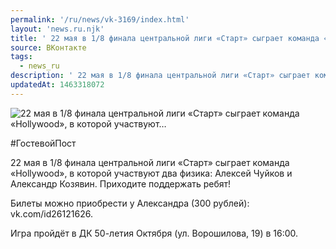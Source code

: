 ```yaml
---
permalink: '/ru/news/vk-3169/index.html'
layout: 'news.ru.njk'
title: ' 22 мая в 1/8 финала центральной лиги «Старт» сыграет команда «Hollywood», в которой участвуют…'
source: ВКонтакте
tags:
  - news_ru
description: ' 22 мая в 1/8 финала центральной лиги «Старт» сыграет команда «Hollywood», в которой участвуют…'
updatedAt: 1463318072
---
```

![ 22 мая в 1/8 финала центральной лиги «Старт» сыграет команда «Hollywood», в которой участвуют…](https://sun9-71.userapi.com/impf/c630018/v630018195/2d999/TJc-beZhjMc.jpg?size=959x720&quality=96&proxy=1&sign=a4bd94ccce4b297c7f9dc7b2316949b9&c_uniq_tag=eLqZtI88t0ncbhGQqfK6xznZOsQNMJslh-SixQxBbN8&type=album)

#ГостевойПост

22 мая в 1/8 финала центральной лиги «Старт» сыграет команда «Hollywood», в которой участвуют два физика: Алексей Чуйков и Александр Козявин. Приходите поддержать ребят!

Билеты можно приобрести у Александра (300 рублей): vk.com/id26121626.

Игра пройдёт в ДК 50-летия Октября (ул. Ворошилова, 19) в 16:00.
